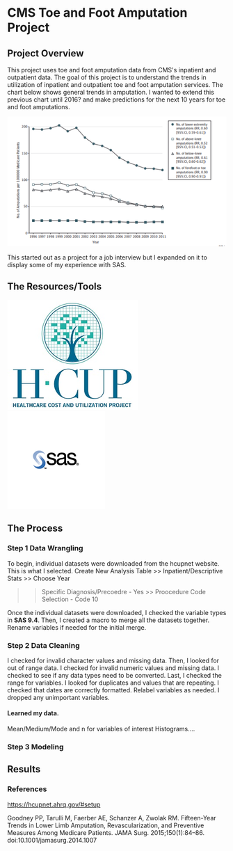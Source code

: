 # CMS Toe and Foot Amputation Project

## Project Overview 

This project uses toe and foot amputation data from CMS's inpatient and outpatient data.
The goal of this project is to understand the trends in utilization of inpatient and outpatient toe and foot amputation services. The chart below shows general trends in amputation. I wanted to extend this previous chart until 2016? and make predictions for the next 10 years for toe and foot amputations. 

![trends](img/trends.PNG)

This started out as a project for a job interview but I expanded on it to display some of my experience with SAS. 

## The Resources/Tools
![hcup](img/hcup.jpg)        ![sas](img/sas.png)

## The Process

### Step 1 Data Wrangling 

To begin, individual datasets were downloaded from the hcupnet website. 
This is what I selected. Create New Analysis Table >> Inpatient/Descriptive Stats >> Choose Year
>> Specific Diagnosis/Precoedre - Yes >> Proocedure Code Selection - Code 10

Once the individual datasets were downloaded, I checked the variable types in **SAS 9.4**.
Then, I created a macro to merge all the datasets together. Rename variables if needed for the initial merge. 

### Step 2 Data Cleaning 
 I checked for invalid character values and missing data. Then, I looked for out of range data. 
 I checked for invalid numeric values and missing data. I checked to see if any data types need to be converted. Last, I checked the range for variables. I looked for duplicates and values that are repeating. I checked that dates are correctly formatted. Relabel variables as needed. I dropped any unimportant variables. 

#### Learned my data. 
Mean/Medium/Mode and n for variables of interest 
Histograms.... 


### Step 3 Modeling 

## Results 

### References 

https://hcupnet.ahrq.gov/#setup

Goodney PP, Tarulli M, Faerber AE, Schanzer A, Zwolak RM. Fifteen-Year Trends in Lower Limb Amputation, Revascularization, and Preventive Measures Among Medicare Patients. JAMA Surg. 2015;150(1):84–86. doi:10.1001/jamasurg.2014.1007




